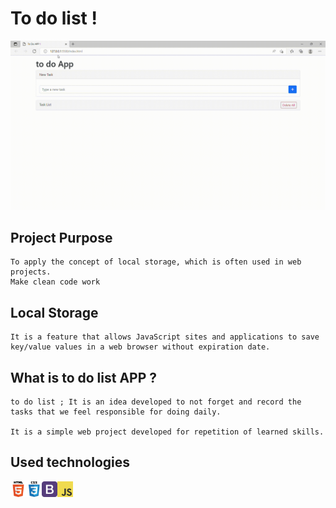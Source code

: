 # To do list !
<img src = "./gif/To-Do-APP.gif">

## Project Purpose
```
To apply the concept of local storage, which is often used in web projects.
Make clean code work
```

## Local Storage
```
It is a feature that allows JavaScript sites and applications to save key/value values ​​in a web browser without expiration date.
```

## What is to do list APP ?
```
to do list ; It is an idea developed to not forget and record the tasks that we feel responsible for doing daily.

It is a simple web project developed for repetition of learned skills.
```

## Used technologies
<img align="left" src="https://raw.githubusercontent.com/github/explore/80688e429a7d4ef2fca1e82350fe8e3517d3494d/topics/html/html.png" width="25" height="25" />
<img align="left" src="https://raw.githubusercontent.com/github/explore/80688e429a7d4ef2fca1e82350fe8e3517d3494d/topics/css/css.png" width="25" height="25" />
<img align="left" src="https://raw.githubusercontent.com/github/explore/80688e429a7d4ef2fca1e82350fe8e3517d3494d/topics/bootstrap/bootstrap.png" width="25" height="25" />
<img align="left" src="https://raw.githubusercontent.com/github/explore/80688e429a7d4ef2fca1e82350fe8e3517d3494d/topics/javascript/javascript.png" width="25" height="25" />
